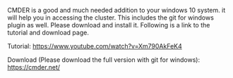 CMDER is a good and much needed addition to your windows 10 system. it will help you in accessing the cluster. This includes the git for windows plugin as well. Please download and install it. Following is a link to the tutorial and download page.

Tutorial: https://www.youtube.com/watch?v=Xm790AkFeK4

Download (Please download the full version with git for windows): https://cmder.net/
